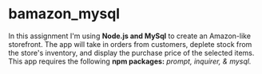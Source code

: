 # bamazon_mysql
In this assignment I'm using **Node.js and MySql** to create an Amazon-like storefront. The app will take in orders from customers, deplete stock from the store's inventory, and display the purchase price of the selected items. 
This app requires the following **npm packages:** *prompt, inquirer, & mysql.*  
